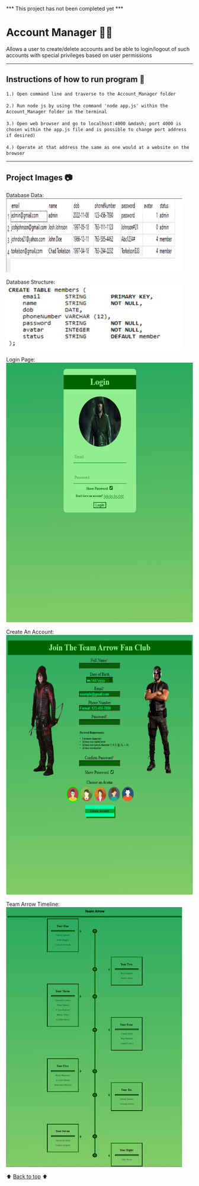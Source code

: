 *** This project has not been completed yet ***

# Account Manager :raising_hand_man:
Allows a user to create&sol;delete accounts and be able to login&sol;logout of such accounts with special privileges based on user permissions

---
<!-- instructions section -->
## Instructions of how to run program :scroll:
    1.) Open command line and traverse to the Account_Manager folder

    2.) Run node js by using the command 'node app.js' within the Account_Manager folder in the terminal

    3.) Open web browser and go to localhost:4000 &mdash; port 4000 is chosen within the app.js file and is possible to change port address if desired)
    
    4.) Operate at that address the same as one would at a website on the browser
---
<!-- project images section -->
## Project Images :camera:
Database Data:<br>
<img width="475" height="200" alt="Database Structure" src="https://github.com/JoshMJohnson/Portfolio-Josh-Johnson/blob/main/Account_Manager/Images/Database_Data.png">

Database Structure:<br>
<img width="475" height="175" alt="Database Structure" src="https://github.com/JoshMJohnson/Portfolio-Josh-Johnson/blob/main/Account_Manager/Images/Database_Structure.png">

Login Page:<br>
<img width="600" height="700" alt="Create Account Page" src="https://github.com/JoshMJohnson/Portfolio-Josh-Johnson/blob/main/Account_Manager/Images/Login.png">

Create An Account:<br>
<img width="600" height="700" alt="Create Account Page" src="https://github.com/JoshMJohnson/Portfolio-Josh-Johnson/blob/main/Account_Manager/Images/Create_Account.png">

Team Arrow Timeline:<br>
<img width="475" height="700" alt="Team Arrow Timeline" src="https://github.com/JoshMJohnson/Portfolio-Josh-Johnson/blob/main/Account_Manager/Images/Timeline.png">

<!-- footer section -->
:arrow_up: [Back to top](#account-manager-raising_hand_man) :arrow_up: